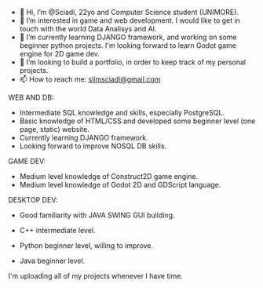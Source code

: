 - 👋 Hi, I’m @Sciadi, 22yo and Computer Science student (UNIMORE).
- 👀 I’m interested in game and web development. I would like to get in touch with the world Data Analisys and AI.
- 🌱 I’m currently learning DJANGO framework, and working on some beginner python projects. I'm looking forward to learn Godot game engine for 2D game dev. 
- 💞️ I’m looking to build a portfolio, in order to keep track of my personal projects.
- 📫 How to reach me: slimsciadi@gmail.com

WEB AND DB:
- Intermediate SQL knowledge and skills, especially PostgreSQL.
- Basic knowledge of HTML/CSS and developed some beginner level (one page, static) website.
- Currently learning DJANGO framework.  
- Looking forward to improve NOSQL DB skills. 

GAME DEV:
- Medium level knowledge of Construct2D game engine.
- Medium level knowledge of Godot 2D and GDScript language.

DESKTOP DEV:
- Good familiarity with JAVA SWING GUI building.

- C++ intermediate level.
- Python beginner level, willing to improve.
- Java beginner level.

I'm uploading all of my projects whenever I have time.






<!---
Sciadi/Sciadi is a ✨ special ✨ repository because its `README.md` (this file) appears on your GitHub profile.
You can click the Preview link to take a look at your changes.
--->
